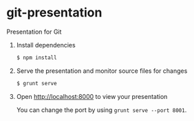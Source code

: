 # git-presentation
Presentation for Git

1. Install dependencies
   ```sh
   $ npm install
   ```

2. Serve the presentation and monitor source files for changes
   ```sh
   $ grunt serve
   ```

3. Open <http://localhost:8000> to view your presentation

   You can change the port by using `grunt serve --port 8001`.
